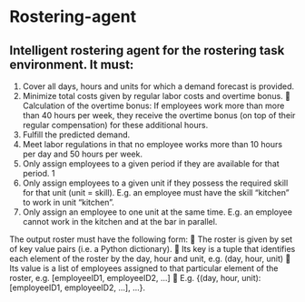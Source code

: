 # Rostering-agent
## Intelligent rostering agent for the rostering task environment. It must:

1. Cover all days, hours and units for which a demand forecast is provided.
2. Minimize total costs given by regular labor costs and overtime bonus.
 Calculation of the overtime bonus: If employees work more than more than 40 hours per week, they
receive the overtime bonus (on top of their regular compensation) for these additional hours.
3. Fulfill the predicted demand.
4. Meet labor regulations in that no employee works more than 10 hours per day and 50 hours per week.
5. Only assign employees to a given period if they are available for that period.
1
6. Only assign employees to a given unit if they possess the required skill for that unit (unit = skill). E.g. an
employee must have the skill “kitchen” to work in unit “kitchen”.
7. Only assign an employee to one unit at the same time. E.g. an employee cannot work in the kitchen and at
the bar in parallel.

The output roster must have the following form:
 The roster is given by set of key value pairs (i.e. a Python dictionary).
 Its key is a tuple that identifies each element of the roster by the day, hour and unit, e.g. (day, hour, unit)
 Its value is a list of employees assigned to that particular element of the roster,
e.g. [employeeID1, employeeID2, ...]
 E.g. {(day, hour, unit): [employeeID1, employeeID2, ...], ...}.

